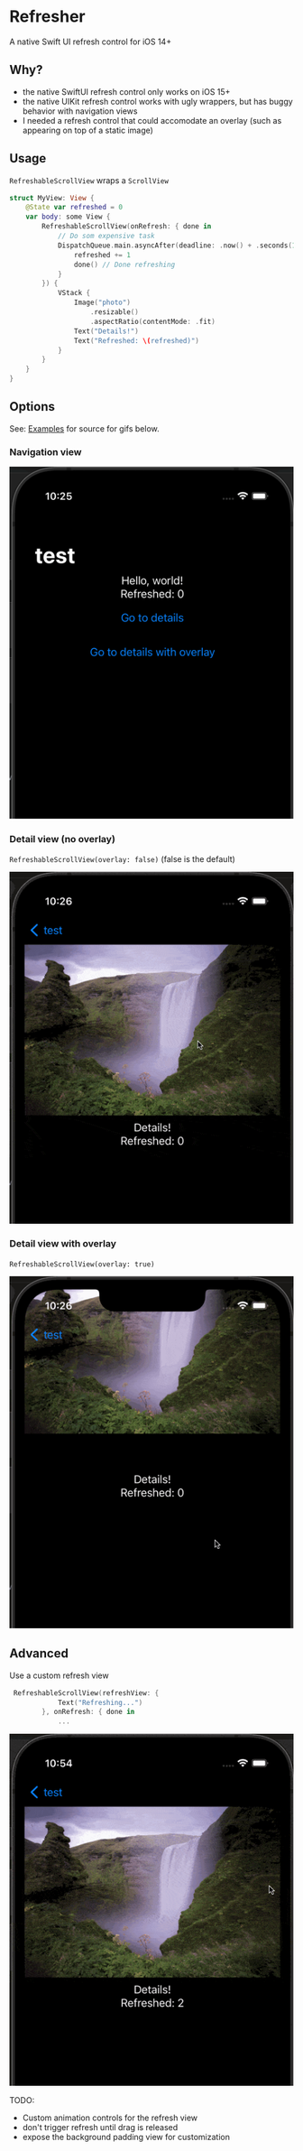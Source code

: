 # Refresher

A native Swift UI refresh control for iOS 14+

## Why?

- the native SwiftUI refresh control only works on iOS 15+
- the native UIKit refresh control works with ugly wrappers, but has buggy behavior with navigation views
- I needed a refresh control that could accomodate an overlay (such as appearing on top of a static image)

## Usage 

`RefreshableScrollView` wraps a `ScrollView`
```swift
struct MyView: View {
    @State var refreshed = 0
    var body: some View {
        RefreshableScrollView(onRefresh: { done in 
            // Do som expensive task
            DispatchQueue.main.asyncAfter(deadline: .now() + .seconds(1)) {
                refreshed += 1
                done() // Done refreshing
            }
        }) {
            VStack {
                Image("photo")
                    .resizable()
                    .aspectRatio(contentMode: .fit)
                Text("Details!")
                Text("Refreshed: \(refreshed)")
            }
        }
    }
}

```

## Options

See: [Examples](/Examples/SimpleExample.swift) for source for gifs below.

### Navigation view
![nav](/images/nav.gif)


### Detail view (no overlay)

`RefreshableScrollView(overlay: false)` (false is the default)

![no-overlay](/images/details1.gif)


### Detail view with overlay

`RefreshableScrollView(overlay: true)`

![overlay](/images/details2.gif) 

## Advanced

Use a custom refresh view

```swift
 RefreshableScrollView(refreshView: {
            Text("Refreshing...")
        }, onRefresh: { done in
            ...
```

![advanced](/images/advanced.gif)


TODO: 

- Custom animation controls for the refresh view
- don't trigger refresh until drag is released
- expose the background padding view for customization